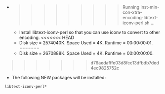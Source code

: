 * >>>>>>>>> Running inst-min-con-xtra-encoding-libtext-iconv-perl.sh ...
  * Install libtext-iconv-perl so that you can use iconv to convert to other encoding.
<<<<<<< HEAD
  * Disk size = 2574040K. Space Used = 4K. Runtime = 00:00:00:01.
=======
  * Disk size = 2670888K. Space Used = 4K. Runtime = 00:00:00:00.
>>>>>>> d76aedafffe03d8fcc13dfbdb7ded4ec9825752c
  * The following NEW packages will be installed:
  ```bash
libtext-iconv-perl*
  ```
